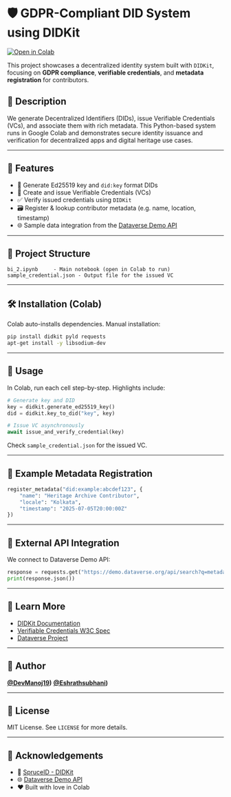 # 🛡️ GDPR-Compliant DID System using DIDKit

[![Open in Colab](https://colab.research.google.com/assets/colab-badge.svg)](https://colab.research.google.com/github/DevManoj19/mwh_bi2/blob/main/bi_2.ipynb)

This project showcases a decentralized identity system built with `DIDKit`, focusing on **GDPR compliance**, **verifiable credentials**, and **metadata registration** for contributors.

## 📜 Description

We generate Decentralized Identifiers (DIDs), issue Verifiable Credentials (VCs), and associate them with rich metadata. This Python-based system runs in Google Colab and demonstrates secure identity issuance and verification for decentralized apps and digital heritage use cases.

---

## 🚀 Features

- 🔑 Generate Ed25519 key and `did:key` format DIDs
- 🧾 Create and issue Verifiable Credentials (VCs)
- ✅ Verify issued credentials using `DIDKit`
- 🗃️ Register & lookup contributor metadata (e.g. name, location, timestamp)
- 🌐 Sample data integration from the [Dataverse Demo API](https://demo.dataverse.org)

---

## 📂 Project Structure

```text
bi_2.ipynb     - Main notebook (open in Colab to run)
sample_credential.json - Output file for the issued VC
````

---

## 🛠️ Installation (Colab)

Colab auto-installs dependencies. Manual installation:

```bash
pip install didkit pyld requests
apt-get install -y libsodium-dev
```

---

## 🧪 Usage

In Colab, run each cell step-by-step. Highlights include:

```python
# Generate key and DID
key = didkit.generate_ed25519_key()
did = didkit.key_to_did("key", key)

# Issue VC asynchronously
await issue_and_verify_credential(key)
```

Check `sample_credential.json` for the issued VC.

---

## 🔁 Example Metadata Registration

```python
register_metadata("did:example:abcdef123", {
    "name": "Heritage Archive Contributor",
    "locale": "Kolkata",
    "timestamp": "2025-07-05T20:00:00Z"
})
```

---

## 📡 External API Integration

We connect to Dataverse Demo API:

```python
response = requests.get("https://demo.dataverse.org/api/search?q=metadata")
print(response.json())
```

---

## 🧠 Learn More

* [DIDKit Documentation](https://docs.spruceid.com/didkit/)
* [Verifiable Credentials W3C Spec](https://www.w3.org/TR/vc-data-model/)
* [Dataverse Project](https://dataverse.org/)

---

## 👤 Author

**[@DevManoj19](https://github.com/DevManoj19))**
**[@Eshrathsubhani](https://github.com/Eshrathsubhani))**


---

## 📄 License

MIT License. See `LICENSE` for more details.

---

## 🙏 Acknowledgements

* 🧪 [SpruceID - DIDKit](https://github.com/spruceid/didkit)
* 🌐 [Dataverse Demo API](https://demo.dataverse.org)
* ❤️ Built with love in Colab
